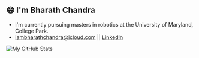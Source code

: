 ## 😄 I'm Bharath Chandra

-  I'm currently pursuing masters in robotics at the University of Maryland, College Park.
- iambharathchandra@icloud.com  || <a href="https://www.linkedin.com/in/bharathchandra29/"> LinkedIn </a>

![My GitHub Stats](https://github-readme-stats.vercel.app/api?username=Bharath2&hide=contribs,prs&hide_rank=True)

<!--
**Bharath2/Bharath2** is a ✨ _special_ ✨ repository because its `README.md` (this file) appears on your GitHub profile.

Here are some ideas to get you started:

- 🔭 I’m currently working on ...
- 🌱 I’m currently learning ...
- 👯 I’m looking to collaborate on ...
- 🤔 I’m looking for help with ...
- 💬 Ask me about ...
- 📫 How to reach me: ...
- 😄 Pronouns: ...
- ⚡ Fun fact: ...
-->
